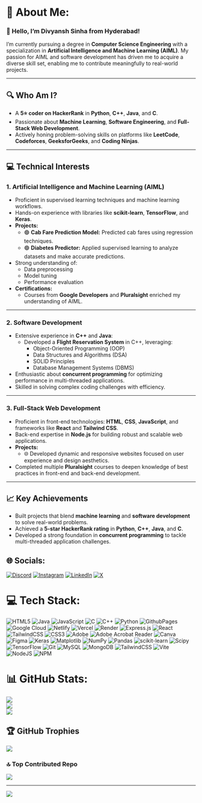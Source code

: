 # 💫 About Me:
### 👋 Hello, I’m **Divyansh Sinha** from Hyderabad!

I’m currently pursuing a degree in **Computer Science Engineering** with a specialization in **Artificial Intelligence and Machine Learning (AIML)**. My passion for AIML and software development has driven me to acquire a diverse skill set, enabling me to contribute meaningfully to real-world projects.

---

## 🔍 **Who Am I?**

- A **5⭐ coder on HackerRank** in **Python**, **C++**, **Java**, and **C**.
- Passionate about **Machine Learning**, **Software Engineering**, and **Full-Stack Web Development**.
- Actively honing problem-solving skills on platforms like **LeetCode**, **Codeforces**, **GeeksforGeeks**, and **Coding Ninjas**.

---

## 💻 **Technical Interests**

### 1. **Artificial Intelligence and Machine Learning (AIML)**
- Proficient in supervised learning techniques and machine learning workflows.
- Hands-on experience with libraries like **scikit-learn**, **TensorFlow**, and **Keras**.
- **Projects:**
  - 🟢 **Cab Fare Prediction Model:** Predicted cab fares using regression techniques.
  - 🟢 **Diabetes Predictor:** Applied supervised learning to analyze datasets and make accurate predictions.
- Strong understanding of:
  - Data preprocessing
  - Model tuning
  - Performance evaluation
- **Certifications:** 
  - Courses from **Google Developers** and **Pluralsight** enriched my understanding of AIML.

---

### 2. **Software Development**
- Extensive experience in **C++** and **Java**:
  - Developed a **Flight Reservation System** in C++, leveraging:
    - Object-Oriented Programming (OOP)
    - Data Structures and Algorithms (DSA)
    - SOLID Principles
    - Database Management Systems (DBMS)
- Enthusiastic about **concurrent programming** for optimizing performance in multi-threaded applications.
- Skilled in solving complex coding challenges with efficiency.

---

### 3. **Full-Stack Web Development**
- Proficient in front-end technologies: **HTML**, **CSS**, **JavaScript**, and frameworks like **React** and **Tailwind CSS**.
- Back-end expertise in **Node.js** for building robust and scalable web applications.
- **Projects:**
  - 🌐 Developed dynamic and responsive websites focused on user experience and design aesthetics.
- Completed multiple **Pluralsight** courses to deepen knowledge of best practices in front-end and back-end development.

---

## 📈 **Key Achievements**
- Built projects that blend **machine learning** and **software development** to solve real-world problems.
- Achieved a **5-star HackerRank rating** in **Python**, **C++**, **Java**, and **C**.
- Developed a strong foundation in **concurrent programming** to tackle multi-threaded application challenges.


## 🌐 Socials:
[![Discord](https://img.shields.io/badge/Discord-%237289DA.svg?logo=discord&logoColor=white)](https://discord.gg/086658) [![Instagram](https://img.shields.io/badge/Instagram-%23E4405F.svg?logo=Instagram&logoColor=white)](https://instagram.com/_divyansh.sinha_) [![LinkedIn](https://img.shields.io/badge/LinkedIn-%230077B5.svg?logo=linkedin&logoColor=white)](https://linkedin.com/in/divyanshsinha2004) [![X](https://img.shields.io/badge/X-black.svg?logo=X&logoColor=white)](https://x.com/divyansh2004ind) 

# 💻 Tech Stack:
![HTML5](https://img.shields.io/badge/html5-%23E34F26.svg?style=flat-square&logo=html5&logoColor=white) ![Java](https://img.shields.io/badge/java-%23ED8B00.svg?style=flat-square&logo=openjdk&logoColor=white) ![JavaScript](https://img.shields.io/badge/javascript-%23323330.svg?style=flat-square&logo=javascript&logoColor=%23F7DF1E) ![C](https://img.shields.io/badge/c-%2300599C.svg?style=flat-square&logo=c&logoColor=white) ![C++](https://img.shields.io/badge/c++-%2300599C.svg?style=flat-square&logo=c%2B%2B&logoColor=white) ![Python](https://img.shields.io/badge/python-3670A0?style=flat-square&logo=python&logoColor=ffdd54) ![GithubPages](https://img.shields.io/badge/github%20pages-121013?style=flat-square&logo=github&logoColor=white) ![Google Cloud](https://img.shields.io/badge/GoogleCloud-%234285F4.svg?style=flat-square&logo=google-cloud&logoColor=white) ![Netlify](https://img.shields.io/badge/netlify-%23000000.svg?style=flat-square&logo=netlify&logoColor=#00C7B7) ![Vercel](https://img.shields.io/badge/vercel-%23000000.svg?style=flat-square&logo=vercel&logoColor=white) ![Render](https://img.shields.io/badge/Render-%46E3B7.svg?style=flat-square&logo=render&logoColor=white) ![Express.js](https://img.shields.io/badge/express.js-%23404d59.svg?style=flat-square&logo=express&logoColor=%2361DAFB) ![React](https://img.shields.io/badge/react-%2320232a.svg?style=flat-square&logo=react&logoColor=%2361DAFB) ![TailwindCSS](https://img.shields.io/badge/tailwindcss-%2338B2AC.svg?style=flat-square&logo=tailwind-css&logoColor=white) ![CSS3](https://img.shields.io/badge/css3-%231572B6.svg?style=flat-square&logo=css3&logoColor=white) ![Adobe](https://img.shields.io/badge/adobe-%23FF0000.svg?style=flat-square&logo=adobe&logoColor=white) ![Adobe Acrobat Reader](https://img.shields.io/badge/Adobe%20Acrobat%20Reader-EC1C24.svg?style=flat-square&logo=Adobe%20Acrobat%20Reader&logoColor=white) ![Canva](https://img.shields.io/badge/Canva-%2300C4CC.svg?style=flat-square&logo=Canva&logoColor=white) ![Figma](https://img.shields.io/badge/figma-%23F24E1E.svg?style=flat-square&logo=figma&logoColor=white) ![Keras](https://img.shields.io/badge/Keras-%23D00000.svg?style=flat-square&logo=Keras&logoColor=white) ![Matplotlib](https://img.shields.io/badge/Matplotlib-%23ffffff.svg?style=flat-square&logo=Matplotlib&logoColor=black) ![NumPy](https://img.shields.io/badge/numpy-%23013243.svg?style=flat-square&logo=numpy&logoColor=white) ![Pandas](https://img.shields.io/badge/pandas-%23150458.svg?style=flat-square&logo=pandas&logoColor=white) ![scikit-learn](https://img.shields.io/badge/scikit--learn-%23F7931E.svg?style=flat-square&logo=scikit-learn&logoColor=white) ![Scipy](https://img.shields.io/badge/SciPy-%230C55A5.svg?style=flat-square&logo=scipy&logoColor=%white) ![TensorFlow](https://img.shields.io/badge/TensorFlow-%23FF6F00.svg?style=flat-square&logo=TensorFlow&logoColor=white) ![Git](https://img.shields.io/badge/git-%23F05033.svg?style=flat-square&logo=git&logoColor=white) ![MySQL](https://img.shields.io/badge/mysql-4479A1.svg?style=flat-square&logo=mysql&logoColor=white) ![MongoDB](https://img.shields.io/badge/MongoDB-%234ea94b.svg?style=flat-square&logo=mongodb&logoColor=white) ![TailwindCSS](https://img.shields.io/badge/tailwindcss-%2338B2AC.svg?style=flat-square&logo=tailwind-css&logoColor=white) ![Vite](https://img.shields.io/badge/vite-%23646CFF.svg?style=flat-square&logo=vite&logoColor=white) ![NodeJS](https://img.shields.io/badge/node.js-6DA55F?style=flat-square&logo=node.js&logoColor=white) ![NPM](https://img.shields.io/badge/NPM-%23CB3837.svg?style=flat-square&logo=npm&logoColor=white)
# 📊 GitHub Stats:
![](https://github-readme-stats.vercel.app/api?username=CaptainDevon&theme=radical&hide_border=true&include_all_commits=true&count_private=true)<br/>
![](https://github-readme-streak-stats.herokuapp.com/?user=CaptainDevon&theme=radical&hide_border=true)<br/>
![](https://github-readme-stats.vercel.app/api/top-langs/?username=CaptainDevon&theme=radical&hide_border=true&include_all_commits=true&count_private=true&layout=compact)

## 🏆 GitHub Trophies
![](https://github-profile-trophy.vercel.app/?username=CaptainDevon&theme=radical&no-frame=false&no-bg=false&margin-w=4)

### 🔝 Top Contributed Repo
![](https://github-contributor-stats.vercel.app/api?username=CaptainDevon&limit=5&theme=radical&combine_all_yearly_contributions=true)

---
[![](https://visitcount.itsvg.in/api?id=CaptainDevon&icon=5&color=5)](https://visitcount.itsvg.in)

<!-- Proudly created with GPRM ( https://gprm.itsvg.in ) -->
